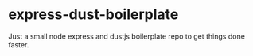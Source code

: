 # express-dust-boilerplate
Just a small node express and dustjs boilerplate repo to get things done faster.
